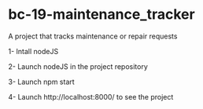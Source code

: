 # bc-19-maintenance_tracker
A project that tracks maintenance or repair requests

1- Intall nodeJS

2- Launch nodeJS in the project repository

3- Launch npm start

4- Launch http://localhost:8000/ to see the project
